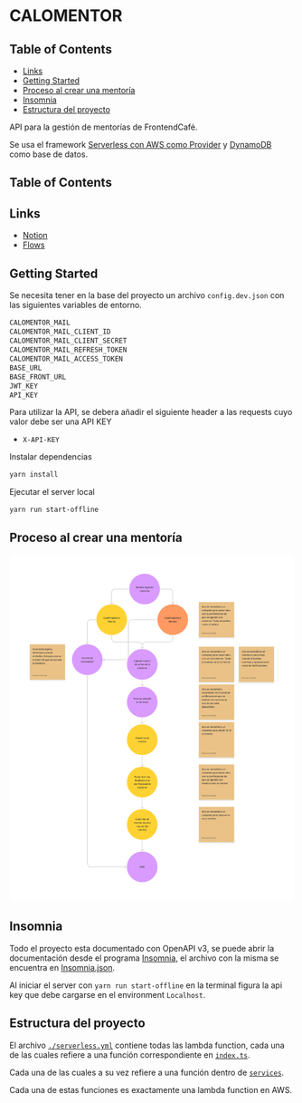 # CALOMENTOR

## Table of Contents
<!-- START doctoc generated TOC please keep comment here to allow auto update -->
<!-- DON'T EDIT THIS SECTION, INSTEAD RE-RUN doctoc TO UPDATE -->
- [Links](#links)
- [Getting Started](#getting-started)
- [Proceso al crear una mentoría](#proceso-al-crear-una-mentoría)
- [Insomnia](#insomnia)
- [Estructura del proyecto](#estructura-del-proyecto)

<!-- END doctoc generated TOC please keep comment here to allow auto update -->

API para la gestión de mentorías de FrontendCafé.

Se usa el framework [Serverless con AWS como Provider](https://www.serverless.com/framework/docs/providers/aws) y [DynamoDB](https://docs.aws.amazon.com/sdk-for-javascript/v2/developer-guide/dynamodb-example-document-client.html) como base de datos.

## Table of Contents

## Links
- [Notion](https://www.notion.so/Calomentor-989804b257604f49b7998834bfd7014f)
- [Flows](https://www.figma.com/file/vI79Z9dt9ibWwB7klmE1ha/Calomentor-Jam?node-id=0%3A1)

## Getting Started

Se necesita tener en la base del proyecto un archivo `config.dev.json` con las siguientes variables de entorno.

```
CALOMENTOR_MAIL
CALOMENTOR_MAIL_CLIENT_ID
CALOMENTOR_MAIL_CLIENT_SECRET
CALOMENTOR_MAIL_REFRESH_TOKEN
CALOMENTOR_MAIL_ACCESS_TOKEN
BASE_URL
BASE_FRONT_URL
JWT_KEY
API_KEY
```

Para utilizar la API, se debera añadir el siguiente header a las requests cuyo valor debe ser una API KEY

- `X-API-KEY`

Instalar dependencias

```bash
yarn install
```

Ejecutar el server local

```bash
yarn run start-offline
```

## Proceso al crear una mentoría

![Mentorship Flow](./docs/create-mentorship-flow.png)

## Insomnia

Todo el proyecto esta documentado con OpenAPI v3, se puede abrir la documentación desde el programa [Insomnia](https://insomnia.rest/), el archivo con la misma se encuentra en [Insomnia.json](./docs/Insomnia.json).

Al iniciar el server con `yarn run start-offline` en la terminal figura la api key que debe cargarse en el environment `Localhost`.

## Estructura del proyecto

El archivo [`./serverless.yml`](./serverless.yml) contiene todas las lambda function, cada una de las cuales refiere a una función correspondiente en [`index.ts`](./index.ts).

Cada una de las cuales a su vez refiere a una función dentro de [`services`](./services).

Cada una de estas funciones es exactamente una lambda function en AWS.